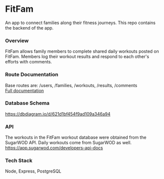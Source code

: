 # FitFam
An app to connect families along their fitness journeys. This repo contains the backend of the app.

### Overview
FitFam allows family members to complete shared daily workouts posted on FitFam. Members log their workout results and respond to each other's efforts with comments. 

### Route Documentation
Base routes are: /users, /families, /workouts, /results, /comments  
[Full documentation](https://docs.google.com/document/d/17ZsPlPCzKUuGaVEY3dASTgdiJyEMAEZvrxYDLYuMNx0/edit?usp=sharing)

### Database Schema
https://dbdiagram.io/d/621d1bf454f9ad109a346a94

### API
The workouts in the FitFam workout database were obtained from the SugarWOD API. Daily workouts come from SugarWOD as well.
https://app.sugarwod.com/developers-api-docs  

### Tech Stack
Node, Express, PostgreSQL
